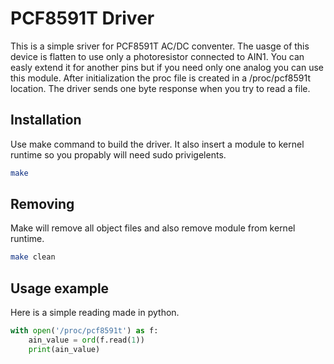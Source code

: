 # PCF8591T Driver
This is a simple sriver for PCF8591T AC/DC conventer. The uasge of this device is flatten to use only a photoresistor connected to AIN1. You can easly extend it for another pins but if you need only one analog you can use this module. After initialization the proc file is created in a /proc/pcf8591t location. The driver sends one byte response when you try to read a file.

## Installation
Use make command to build the driver. It also insert a module to kernel runtime so you propably will need sudo privigelents.
``` bash
make
```

## Removing
Make will remove all object files and also remove module from kernel runtime.
``` bash
make clean
```

## Usage example
Here is a simple reading made in python.
``` python
with open('/proc/pcf8591t') as f:
	ain_value = ord(f.read(1))
	print(ain_value)
```

